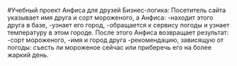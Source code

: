#Учебный проект Анфиса для друзей
Бизнес-логика:
Посетитель сайта указывает имя друга и сорт мороженого, а Анфиса:
-находит этого друга в базе,
-узнает его город,
-обращается к сервису погоды и узнает температуру в этом городе.
После этого Анфиса возвращает результат:
-сорт мороженого,
-имя и город друга
-рекомендацию, зависящую от погоды: съесть ли мороженое сейчас или приберечь его на более жаркий день.
